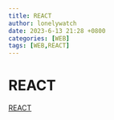 ```yaml
---
title: REACT
author: lonelywatch
date: 2023-6-13 21:28 +0800
categories: [WEB]
tags: [WEB,REACT] 
---
```


# REACT

[REACT](https://react.dev/)